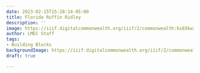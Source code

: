 ```yaml
---
date: 2023-02-15T15:28:14-05:00
title: Florida Ruffin Ridley
description: ''
image: https://iiif.digitalcommonwealth.org/iiif/2/commonwealth:ks65kw322/35,365,3576,1644/1200,/0/default.jpg
author: LMEC Staff
tags:
- Building Blocks
backgroundImage: https://iiif.digitalcommonwealth.org/iiif/2/commonwealth:ks65kw322/35,365,3576,1644/1200,/0/default.jpg
draft: true

---
```

